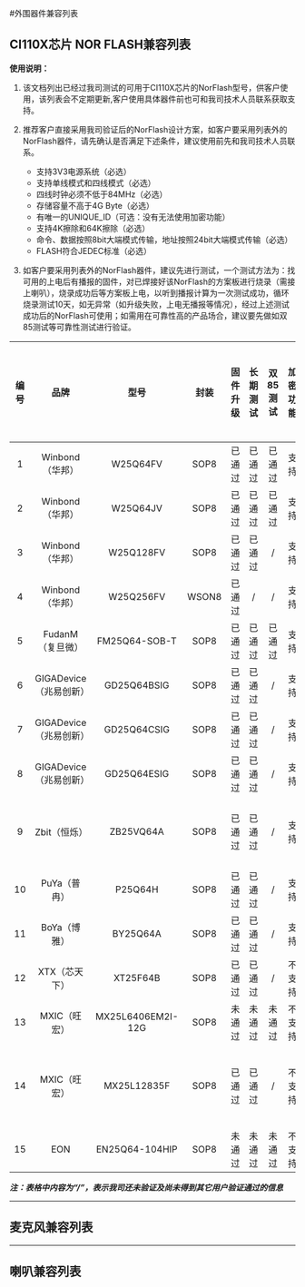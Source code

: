 #外围器件兼容列表

## CI110X芯片 NOR FLASH兼容列表

**使用说明：**

1. 该文档列出已经过我司测试的可用于CI110X芯片的NorFlash型号，供客户使用，该列表会不定期更新,客户使用具体器件前也可和我司技术人员联系获取支持。    

2. 推荐客户直接采用我司验证后的NorFlash设计方案，如客户要采用列表外的NorFlash器件，请先确认是否满足下述条件，建议使用前先和我司技术人员联系。       
    * 支持3V3电源系统（必选）       
    * 支持单线模式和四线模式（必选） 
    * 四线时钟必须不低于84MHz（必选）     
    * 存储容量不高于4G Byte（必选）      
    * 有唯一的UNIQUE_ID（可选：没有无法使用加密功能）      
    * 支持4K擦除和64K擦除（必选）     
    * 命令、数据按照8bit大端模式传输，地址按照24bit大端模式传输（必选）     
    * FLASH符合JEDEC标准（必选）     

3. 如客户要采用列表外的NorFlash器件，建议先进行测试，一个测试方法为：找可用的上电后有播报的固件，对已焊接好该NorFlash的方案板进行烧录（需接上喇叭），烧录成功后等方案板上电，以听到播报计算为一次测试成功，循环烧录测试10天，如无异常（如升级失败，上电无播报等情况），经过上述测试成功后的NorFlash可使用；如需用在可靠性高的产品场合，建议要先做如双85测试等可靠性测试进行验证。								   

编号|品牌|型号|封装|固件升级|长期测试|双85测试|加密功能|是否已量产验证|备注
:--: | :--: | :--: | :--: | :--: | :--: |:--: | :--: | :--: | :--: 
1|Winbond（华邦）|W25Q64FV|SOP8|已通过|已通过|已通过|支持|已量产|
2|Winbond（华邦）|W25Q64JV|SOP8|已通过|已通过|已通过|支持|已量产|
3|Winbond（华邦）|W25Q128FV|SOP8|已通过|已通过|/|支持|已量产|
4|Winbond（华邦）|W25Q256FV|WSON8|已通过|/|/|支持|/|
5|FudanM（复旦微）|FM25Q64-SOB-T|SOP8|已通过|已通过|已通过|支持|已量产|
6|GIGADevice（兆易创新）|GD25Q64BSIG|SOP8|已通过|已通过|/|支持|已量产|
7|GIGADevice（兆易创新）|GD25Q64CSIG|SOP8|已通过|已通过|/|支持|已量产|
8|GIGADevice（兆易创新）|GD25Q64ESIG|SOP8|已通过|已通过|/|支持|/|
9|Zbit（恒烁）|ZB25VQ64A|SOP8|已通过|已通过|/|支持|/|擦除速度慢，保存数据耗时多
10|PuYa（普冉）|P25Q64H|SOP8|已通过|已通过|/|支持|/|
11|BoYa（博雅）|BY25Q64A|SOP8|已通过|已通过|/|支持|/|
12|XTX（芯天下）|XT25F64B|SOP8|已通过|已通过|/|不支持|/|
13|MXIC（旺宏）|MX25L6406EM2I-12G|SOP8|未通过|未通过|未通过|不支持|/|
14|MXIC（旺宏）|MX25L12835F|SOP8|已通过|已通过|/|不支持|/|与其他FLASH不兼容，需单独驱动
15|EON|EN25Q64-104HIP|SOP8|未通过|未通过|未通过|不支持|/|     

***注：表格中内容为“/”，表示我司还未验证及尚未得到其它用户验证通过的信息***    			

***

## 麦克风兼容列表 <a id='micphone_list'></a>

***

## 喇叭兼容列表 <a id='speaker_list'></a>



